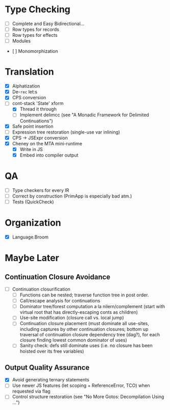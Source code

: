 # Type Checking

- [ ] Complete and Easy Bidirectional...
- [ ] Row types for records
- [ ] Row types for effects
- [ ] Modules
- [ ] Monomorphization

# Translation

- [x] Alphatization
- [x] De-`rec` let:s
- [x] CPS conversion
- [ ] cont-stack 'State' xform
    * [x] Thread it through
    * [ ] Implement delimcc (see "A Monadic Framework for Delimited Continuations")
- [x] Safe point insertion
- [ ] Expression tree restoration (single-use var inlining)
- [x] CPS -> JSExpr conversion
- [x] Cheney on the MTA mini-runtime
    * [x] Write in JS
    * [x] Embed into compiler output

# QA

- [ ] Type checkers for every IR
- [ ] Correct by construction (PrimApp is especially bad atm.)
- [ ] Tests (QuickCheck)

# Organization

- [x] Language.Broom

# Maybe Later

## Continuation Closure Avoidance

- [ ] Continuation closurification
    * [ ] Functions can be nested; traverse function tree in post order.
    * [ ] Call/escape analysis for continuations
    * [ ] Dominator tree/forest computation a la nilern/complement (start with virtual root
          that has directly-escaping conts as children)
    * [ ] Use-site modification (closure call vs. local jump)
    * [ ] Continuation closure placement (must dominate all use-sites, including
          captures by other continuation closures; bottom up traversal of continuation
          closure dependency tree (dag?), for each closure finding lowest common dominator
          of uses)
    * [ ] Sanity check: defs still dominate uses (i.e. no closure has been hoisted over its
          free variables)

## Output Quality Assurance

- [x] Avoid generating ternary statements
- [ ] Use newer JS features (let scoping + ReferenceError, TCO) when requested via flag
- [ ] Control structure restoration (see "No More Gotos: Decompilation Using ...")
